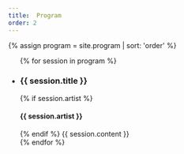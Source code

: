 ```yaml
---
title:  Program
order: 2
---
```

[comment]: <> (Do NOT edit.)
{% assign program = site.program | sort: 'order' %}
<ul class="performers">
{% for session in program %}
  <li>
  <h3>{{ session.title }}</h3>
  {% if session.artist %}
  <h4>{{ session.artist }}</h4>
  {% endif %}
  {{ session.content }}
  </li>
{% endfor %}
</ul>
